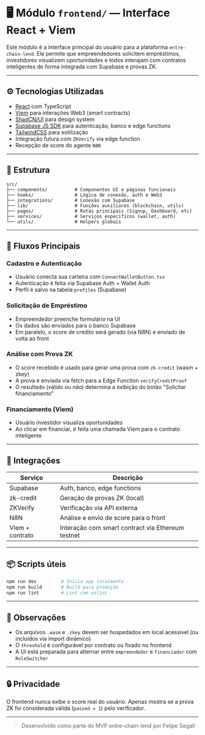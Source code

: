 # 🖥️ Módulo `frontend/` — Interface React + Viem

Este módulo é a interface principal do usuário para a plataforma `entre-chain-lend`. Ele permite que empreendedores solicitem empréstimos, investidores visualizem oportunidades e todos interajam com contratos inteligentes de forma integrada com Supabase e provas ZK.

---

## ⚙️ Tecnologias Utilizadas

- [React](https://reactjs.org/) com TypeScript
- [Viem](https://viem.sh/) para interações Web3 (smart contracts)
- [ShadCN/UI](https://ui.shadcn.dev/) para design system
- [Supabase JS SDK](https://supabase.com/docs/guides/api) para autenticação, banco e edge functions
- [TailwindCSS](https://tailwindcss.com/) para estilização
- Integração futura com `ZKVerify` via edge function
- Recepção de score do agente `N8N`

---

## 📁 Estrutura

```
src/
├── components/          # Componentes UI e páginas funcionais
├── hooks/               # Lógica de conexão, auth e Web3
├── integrations/        # Conexão com Supabase
├── lib/                 # Funções auxiliares (blockchain, utils)
├── pages/               # Rotas principais (Signup, Dashboard, etc)
├── services/            # Serviços específicos (wallet, auth)
└── utils/               # Helpers globais
```

---

## 🧠 Fluxos Principais

### Cadastro e Autenticação
- Usuário conecta sua carteira com `ConnectWalletButton.tsx`
- Autenticação é feita via Supabase Auth + Wallet Auth
- Perfil é salvo na tabela `profiles` (Supabase)

### Solicitação de Empréstimo
- Empreendedor preenche formulário na UI
- Os dados são enviados para o banco Supabase
- Em paralelo, o score de crédito será gerado (via N8N) e enviado de volta ao front

### Análise com Prova ZK
- O score recebido é usado para gerar uma prova com `zk-credit` (wasm + zkey)
- A prova é enviada via fetch para a Edge Function `verifyCreditProof`
- O resultado (válido ou não) determina a exibição do botão "Solicitar financiamento"

### Financiamento (Viem)
- Usuário investidor visualiza oportunidades
- Ao clicar em financiar, é feita uma chamada Viem para o contrato inteligente

---

## 🔗 Integrações

| Serviço         | Descrição |
|----------------|-----------|
| Supabase        | Auth, banco, edge functions |
| zk-credit       | Geração de provas ZK (local) |
| ZKVerify        | Verificação via API externa |
| N8N             | Análise e envio de score para o front |
| Viem + contrato | Interação com smart contract via Ethereum testnet |

---

## 📦 Scripts úteis

```bash
npm run dev         # Inicia app localmente
npm run build       # Build para produção
npm run lint        # Lint com eslint
```

---

## 📌 Observações

- Os arquivos `.wasm` e `.zkey` devem ser hospedados em local acessível (ou incluídos via import dinâmico)
- O `threshold` é configurável por contrato ou fixado no frontend
- A UI está preparada para alternar entre `empreendedor` e `financiador` com `RoleSwitcher`

---

## 🔒 Privacidade

O frontend nunca exibe o score real do usuário. Apenas mostra se a prova ZK foi considerada válida (`passed = 1`) pelo verificador.

---

> Desenvolvido como parte do MVP entre-chain-lend por Felipe Segall

